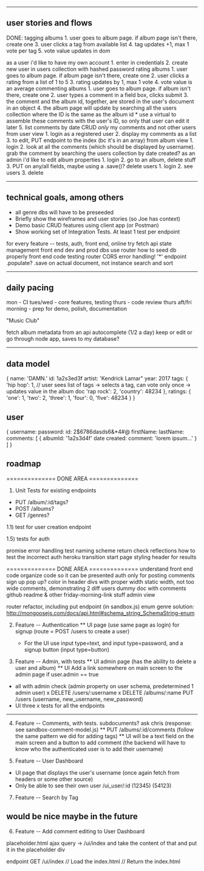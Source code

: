 ----------------------
user stories and flows
----------------------
DONE:
    tagging albums
      1. user goes to album page. if album page isn't there, create one
      3. user clicks a tag from available list
      4. tag updates +1, max 1 vote per tag
      5. vote value updates in dom

as a user i'd like to
  have my own account
    1. enter in credentials
    2. create new user in users collection with hashed password
    rating albums
      1. user goes to album page. if album page isn't there, create one
      2. user clicks a rating from a list of 1 to 5
      3. rating updates by 1, max 1 vote
      4. vote value is an average
    commenting albums
      1. user goes to album page. if album isn't there, create one
      2. user types a comment in a field box, clicks submit
      3. the comment and the album id, together, are stored in the user's document in an object
      4. the album page will update by searching all the users collection where the ID is the same as the album id
        * use a virtual to assemble these comments with the user's ID, so only that user can edit it later
      5. list comments by date
  CRUD *only* my comments and not other users
    from user view
      1. login as a registered user
      2. display my comments as a list
      3. to edit, PUT endpoint to the index (bc it's in an array)
    from album view
      1. login
      2. look at all the comments (which should be displayed by username). grab the comment by searching the users collection by date created?
as an admin i'd like to
  edit album properties
    1. login
    2. go to an album, delete stuff
    3. PUT on any/all fields, maybe using a .save()?
  delete users
    1. login
    2. see users
    3. delete


-----------------------------
technical goals, among others
-----------------------------
- all genre dbs will have to be preseeded
- Briefly show the wireframes and user stories (so Joe has context)
- Demo basic CRUD features using client app (or Postman)
- Show working set of Integration Tests. At least 1 test per endpoint

for every feature -- tests, auth, front end, online
try fetch api
state management front end
dev and prod dbs
use router
how to seed db properly
front end code
testing
router
CORS
error handling!
'*' endpoint
.populate?
.save on actual document, not instance
search and sort

------------
daily pacing
------------
mon - CI
tues/wed - core features, testing
thurs - code review
thurs aft/fri morning - prep for demo, polish, documentation

"Music Club"

fetch album metadata from an api
  autocomplete (1/2 a day)
  keep or edit
  or go through node app, saves to my database?

----------
data model
----------
{
  name: 'DAMN.'
  id: 1a2s3ed3f
  artist: 'Kendrick Lamar"
  year: 2017
  tags: {
    'hip hop': 1, // user sees list of tags -> selects a tag, can vote only once -> updates value in the album doc
    'rap rock': 2,
    'country': 48234
  },
  ratings: {
    'one': 1,
    'two': 2,
    'three': 1,
    'four': 0,
    'five': 48234
  }
}

user
----
{
  username:
  password:
  id: 2$6786dasds6&*4#@
  firstName:
  lastName:
  comments: [
    {
      albumId: '1a2s3d4f'
      date created:
      comment: 'lorem ipsum...'
    }
  ]
}


roadmap
------

============== DONE AREA ==============

1) Unit Tests for existing endpoints
  - PUT /album/:id/tags?
  - POST /albums?
  - GET /genres?

1.1) test for user creation endpoint

1.5) tests for auth

promise error handling
test naming scheme
return check
reflections
how to test the incorrect auth
heroku transition
start page styling
header for results

============== DONE AREA ==============
understand front end code
organize code so it can be presented
auth only for posting comments
sign up pop up?
color in header divs with proper width
static width, not too wide
comments, demonstrating 2 diff users
dummy doc with comments
github readme & other friday-morning-link stuff
admin view

router
refactor, including put endpoint (in sandbox.js)
enum genre solution: http://mongoosejs.com/docs/api.html#schema_string_SchemaString-enum

2) Feature -- Authentication
  ** UI page (use same page as login) for signup (route = POST /users to create a user)
    * For the UI use input type=text, and input type=password, and a signup button (input type=button)

3) Feature -- Admin, with tests
  ** UI admin page (has the ability to delete a user and album)
  ** UI Add a link somewhere on main screen to the admin page if user.admin == true
  * all with admin check (admin property on user schema, predetermined 1 admin user)
    x DELETE /users/:username
    x DELETE /albums/:name
     PUT /users (username, new_username, new_password)
  * UI three 
  x tests for all the endpoints

-----------

4) Feature -- Comments, with tests. subdocuments? ask chris (response: see sandbox-comment-model.js)
  ** PUT /albums/:id/comments (follow the same pattern we did for adding tags)
    ** UI will be a text field on the main screen and a button to add comment (the backend will have to know who the authenticated user is to add their username)

5) Feature -- User Dashboard
  * UI page that displays the user's username (once again fetch from headers or some other source)
  * Only be able to see their own user
  /ui_user/:id (12345) (54123)

7) Feature -- Search by Tag

would be nice maybe in the future
---------------------------------
6) Feature -- Add comment editing to User Dashboard



placeholder.html
ajax query -> /ui/index and take the content of that and put it in the placeholder div
<div id=placeholder>
</div>


endpoint GET /ui/index
  // Load the index.html
  // Return the index.html

